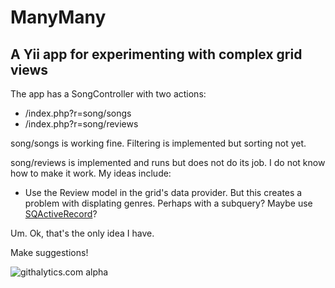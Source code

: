 ManyMany
====

A Yii app for experimenting with complex grid views
----

The app has a SongController with two actions:

* /index.php?r=song/songs
* /index.php?r=song/reviews

song/songs is working fine. Filtering is implemented but sorting not yet.

song/reviews is implemented and runs but does not do its job. I do not know how to
make it work. My ideas include:

* Use the Review model in the grid's data provider. But this creates a problem with
displating genres. Perhaps with a subquery? Maybe use
[SQActiveRecord](https://github.com/tom--/SQActiveRecord)?

Um. Ok, that's the only idea I have.

Make suggestions!




![githalytics.com alpha](https://cruel-carlota.pagodabox.com/fd8ab8e88dd5a7ef5f6ab6d4b9b0254e)
                         